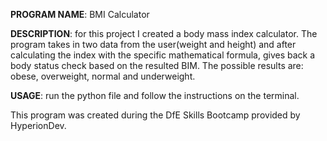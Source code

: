 **PROGRAM NAME**: BMI Calculator

**DESCRIPTION**: for this project I created a body mass index calculator. The program takes in two data from the 
user(weight and height) and after calculating the index with the specific mathematical formula, gives back a 
body status check based on the resulted BIM. The possible results are: obese, overweight, normal and underweight. 

**USAGE**: run the python file and follow the instructions on the terminal.

This program was created during the DfE Skills Bootcamp provided by HyperionDev.
